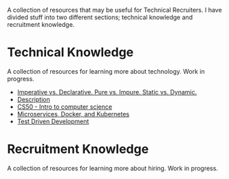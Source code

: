 A collection of resources that may be useful for Technical Recruiters.
I have divided stuff into two different sections; technical knowledge and recruitment knowledge.

# Technical Knowledge
A collection of resources for learning more about technology. Work in progress.
* [Imperative vs. Declarative. Pure vs. Impure. Static vs. Dynamic.](https://www.freecodecamp.org/news/programming-mental-models-47ccc65eb334/)
* [Description](link)
* [CS50 - Intro to computer science](https://www.youtube.com/channel/UC8butISFwT-Wl7EV0hUK0BQ)
* [Microservices, Docker, and Kubernetes](https://www.youtube.com/watch?v=1xo-0gCVhTU)
* [Test Driven Development](https://developer.ibm.com/devpractices/software-development/articles/5-steps-of-test-driven-development/)

# Recruitment Knowledge
A collection of resources for learning more about hiring. Work in progress.

